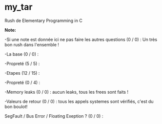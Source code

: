 # my_tar
Rush de Elementary Programming in C

**Note:**

-Si une note est donnée ici ne pas faire les autres questions (0 / 0) : 
Un très bon rush dans l'ensemble ! 

-La base (0 / 0) : 

-Propreté (5 / 5) : 

-Etapes (12 / 15) : 

-Propreté (0 / 4) : 

-Memory leaks (0 / 0) : 
aucun leaks, tous les frees sont faits ! 

-Valeurs de retour (0 / 0) : 
tous les appels systemes sont vérifiés, c'est du bon boulot! 

SegFault / Bus Error / Floating Exeption ? (0 / 0) :
